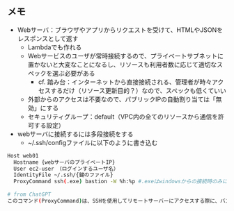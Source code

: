 ## メモ

- Webサーバ：ブラウザやアプリからリクエストを受けて、HTMLやJSONをレスポンスとして返す
    - Lambdaでも作れる
    - Webサービスのユーザが常時接続するので、プライベートサブネットに置かないと大変なことになるし、リソースも利用者数に応じて適切なスペックを選ぶ必要がある
        - cf. 踏み台：インターネットから直接接続される、管理者が時々アクセスするだけ（リソース更新目的？）なので、スペックも低くていい
    - 外部からのアクセスは不要なので、パブリックIPの自動割り当ては「無効」にする
    - セキュリティグループ：default（VPC内の全てのリソースから通信を許可する設定）
- webサーバに接続するには多段接続をする
    - ~/.ssh/configファイルに以下のように書き込む

```bash
Host web01
  Hostname {webサーバのプライベートIP}
  User ec2-user　（ログインするユーザ名）
  IdentityFile ~/.ssh/{鍵のファイル}
  ProxyCommand ssh(.exe) bastion -W %h:%p #.exeはwindowsからの接続時のみに必要
  
# from ChatGPT
このコマンド(ProxyCommand)は、SSHを使用してリモートサーバーにアクセスする際に、バスチオンホスト（またはジャンプホスト）を経由して通信するための方法を指定しています。具体的には、ProxyCommandは、SSHがリモートホストに接続する際に使用するコマンドを指定するための設定です。ssh.exeはSSHクライアントプログラムです。bastionはバスチオンホストのホスト名やIPアドレスを表しています。-W %h:%pは、SSHがリモートホストに接続する際に、バスチオンホストを経由して通信することを指定します。%hはリモートホストのホスト名、%pはポート番号を表します。つまり、この設定は、リモートホストに直接接続する代わりに、バスチオンホストを介してリモートホストに接続する方法を指定しています。
```
